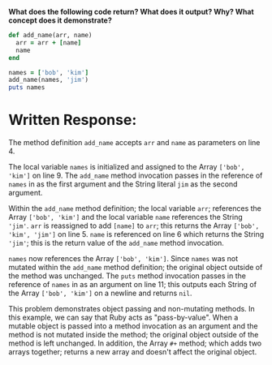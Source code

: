 **What does the following code return? What does it output? Why? What concept does it demonstrate?**

```ruby
def add_name(arr, name)
  arr = arr + [name]
  name
end

names = ['bob', 'kim']
add_name(names, 'jim')
puts names
```
# Written Response:

The method definition `add_name` accepts `arr` and `name` as parameters on line 4.

The local variable `names` is initialized and assigned to the Array `['bob', 'kim']` on line 9. The `add_name` method invocation passes in the reference of `names` in as the first argument and the String literal `jim` as the second argument.

Within the  `add_name` method definition; the local variable `arr`; references the Array `['bob', 'kim']` and the local variable `name` references the String `'jim'`. `arr` is reassigned to add `[name]` to `arr`; this returns the Array `['bob', 'kim', 'jim']` on line 5. `name` is referenced on line 6 which returns the String `'jim'`; this is the return value of the `add_name` method invocation.

`names` now references the Array `['bob', 'kim']`. Since `names` was not mutated within the `add_name` method definition; the original object outside of the method was unchanged.
The `puts` method invocation passes in the reference of `names` in as an argument on line 11; this outputs each String of the Array `['bob', 'kim']` on a newline and returns `nil`.

This problem demonstrates object passing and non-mutating methods. In this example, we can say that Ruby acts as "pass-by-value". When a mutable object is passed into a method invocation as an argument and the method is not mutated inside the method; the original object outside of the method is left unchanged. In addition, the Array `#+` method; which adds two arrays together; returns a new array and doesn't affect the original object.

